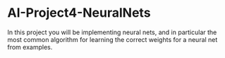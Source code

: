 # AI-Project4-NeuralNets
In this project you will be implementing neural nets, and in particular the most common algorithm for learning the correct weights for a neural net from examples.
